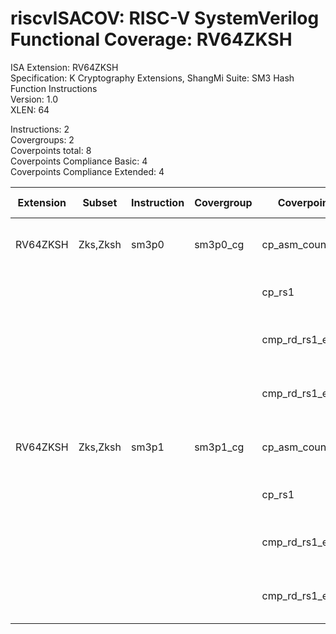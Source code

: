 # riscvISACOV: RISC-V SystemVerilog Functional Coverage: RV64ZKSH

ISA Extension: RV64ZKSH  
Specification: K Cryptography Extensions, ShangMi Suite: SM3 Hash Function Instructions  
Version:       1.0  
XLEN:          64  

Instructions:  2  
Covergroups:   2  
Coverpoints total:   8  
Coverpoints Compliance Basic:  4  
Coverpoints Compliance Extended:  4  

| Extension | Subset | Instruction| Covergroup | Coverpoint     | Coverpoint Description | Coverpoint Level  |
| ----------| ------ | ---------- | ---------- | -------------- | ---------------------- | ----------------- |
| RV64ZKSH              |       Zks,Zksh |      sm3p0 |    sm3p0_cg | cp_asm_count | Number of times instruction is executed | Compliance Basic
|                       |                |            |             |      cp_rs1 | RS1 (GPR) register assignment | Compliance Basic
|                       |                |            |             | cmp_rd_rs1_eq | Compare RD and RS1 register assignment | Compliance Extended
|                       |                |            |             | cmp_rd_rs1_eqval | Compare RD and RS1 register values | Compliance Extended
| RV64ZKSH              |       Zks,Zksh |      sm3p1 |    sm3p1_cg | cp_asm_count | Number of times instruction is executed | Compliance Basic
|                       |                |            |             |      cp_rs1 | RS1 (GPR) register assignment | Compliance Basic
|                       |                |            |             | cmp_rd_rs1_eq | Compare RD and RS1 register assignment | Compliance Extended
|                       |                |            |             | cmp_rd_rs1_eqval | Compare RD and RS1 register values | Compliance Extended



